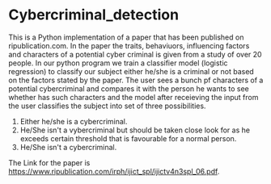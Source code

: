 # Cybercriminal_detection
This is a Python implementation of a paper that has been published on ripublication.com. In the paper the traits, behaviuors, influencing factors and characters of a potential cyber criminal is given from a study of over 20 people. 
In our python program we train a classifier model (logistic regression) to classify our subject either he/she is a criminal or not based on the factors stated by the paper. The user sees a bunch pf characters of a potential cybercriminal and compares it with the person he wants to see whether has such characters and the model after receieving the input from the user classifies the subject into set of three possibilities. 
1. Either he/she is a cybercriminal.
2. He/She isn't a vybercriminal but should be taken close look for as he exceeds certain threshold that is favourable for a normal person.
3. He/She isn't a cybercriminal.

The Link for the paper is https://www.ripublication.com/irph/ijict_spl/ijictv4n3spl_06.pdf. 
